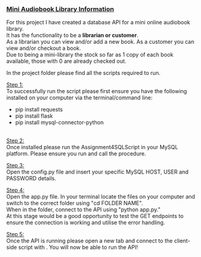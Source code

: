 ### <ins>Mini Audiobook Library Information</ins>

For this project I have created a database API for a mini online audiobook library.<br>It has the functionality to be a **librarian or customer**.<br>As a librarian you can view and/or add a new book. As a customer you can view and/or checkout a book.<br>
Due to being a mini-library the stock so far as 1 copy of each book available, those with 0 are already checked out.


In the project folder please find all the scripts required to run.

<ins>Step 1:</ins><br>
To successfully run the script please first ensure you have the following installed on your computer via the terminal/command line:
- pip install requests
- pip install flask
- pip install mysql-connector-python

<br><ins>Step 2:</ins><br>
Once installed please run the Assignment4SQLScript in your MySQL platform.
Please ensure you run and call the procedure.

<ins>Step 3:</ins><br>
Open the config.py file and insert your specific MySQL HOST, USER and PASSWORD details.

<ins>Step 4:</ins><br>
Open the app.py file. In your terminal locate the files on your computer and switch to the correct folder using "cd FOLDER NAME".<br>
When in the folder, connect to the API using "python app.py."<br>
At this stage would be a good opportunity to test the GET endpoints to ensure the connection is working and utilise the error handling.

<ins>Step 5:</ins><br>
Once the API is running please open a new tab and connect to the client-side script with <python3 main.py>.
You will now be able to run the API!
<br>
<br>